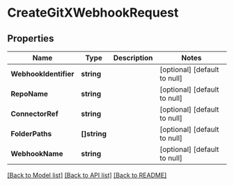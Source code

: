 # CreateGitXWebhookRequest

## Properties
Name | Type | Description | Notes
------------ | ------------- | ------------- | -------------
**WebhookIdentifier** | **string** |  | [optional] [default to null]
**RepoName** | **string** |  | [optional] [default to null]
**ConnectorRef** | **string** |  | [optional] [default to null]
**FolderPaths** | **[]string** |  | [optional] [default to null]
**WebhookName** | **string** |  | [optional] [default to null]

[[Back to Model list]](../README.md#documentation-for-models) [[Back to API list]](../README.md#documentation-for-api-endpoints) [[Back to README]](../README.md)

